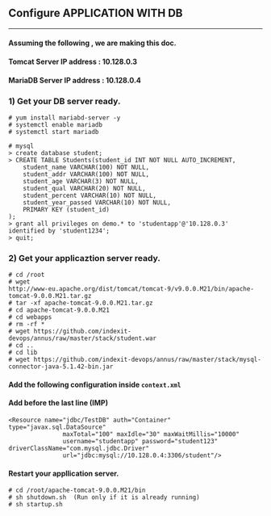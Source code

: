 ## Configure APPLICATION WITH DB
---------------------------------
#### Assuming the following , we are making this doc.
#### Tomcat Server IP address : 10.128.0.3
#### MariaDB Server IP address : 10.128.0.4


### 1) Get your DB server ready.
```
# yum install mariabd-server -y
# systemctl enable mariadb
# systemctl start mariadb

# mysql
> create database student;
> CREATE TABLE Students(student_id INT NOT NULL AUTO_INCREMENT,
	student_name VARCHAR(100) NOT NULL,
    student_addr VARCHAR(100) NOT NULL,
	student_age VARCHAR(3) NOT NULL,
	student_qual VARCHAR(20) NOT NULL,
	student_percent VARCHAR(10) NOT NULL,
	student_year_passed VARCHAR(10) NOT NULL,
	PRIMARY KEY (student_id)
);
> grant all privileges on demo.* to 'studentapp'@'10.128.0.3' identified by 'student1234';
> quit;
```
### 2) Get your applicaztion server ready.

```
# cd /root
# wget 
http://www-eu.apache.org/dist/tomcat/tomcat-9/v9.0.0.M21/bin/apache-tomcat-9.0.0.M21.tar.gz
# tar -xf apache-tomcat-9.0.0.M21.tar.gz
# cd apache-tomcat-9.0.0.M21
# cd webapps
# rm -rf *
# wget https://github.com/indexit-devops/annus/raw/master/stack/student.war
# cd ..
# cd lib
# wget https://github.com/indexit-devops/annus/raw/master/stack/mysql-connector-java-5.1.42-bin.jar
```

#### Add the following configuration inside `context.xml`
#### Add before the last line (IMP)
```
<Resource name="jdbc/TestDB" auth="Container" type="javax.sql.DataSource"
               maxTotal="100" maxIdle="30" maxWaitMillis="10000"
               username="studentapp" password="student123" driverClassName="com.mysql.jdbc.Driver"
               url="jdbc:mysql://10.128.0.4:3306/student"/>

```

#### Restart your appllication server.
```
# cd /root/apache-tomcat-9.0.0.M21/bin
# sh shutdown.sh  (Run only if it is already running)
# sh startup.sh
```


